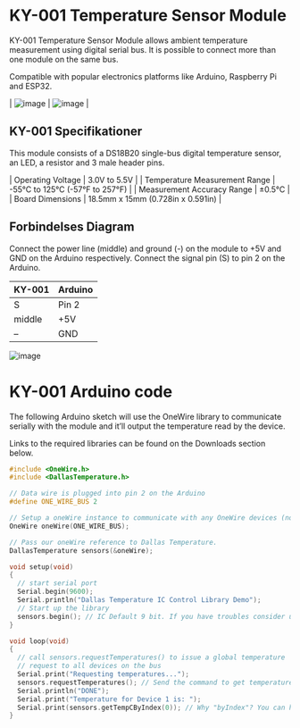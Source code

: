 # KY-001 Temperature Sensor Module

KY-001 Temperature Sensor Module allows ambient temperature measurement using digital serial bus. It is possible to connect more than one module on the same bus.

Compatible with popular electronics platforms like Arduino, Raspberry Pi and ESP32.

| ![image](https://user-images.githubusercontent.com/44589560/159486545-f6b58e87-e271-4fe9-a596-2dd5940f5c26.png)
| ![image](https://user-images.githubusercontent.com/44589560/159486603-f9657810-b704-4954-a544-0509e348b212.png) |

## KY-001 Specifikationer
This module consists of a DS18B20 single-bus digital temperature sensor, an LED, a resistor and 3 male header pins.

| Operating Voltage             |	3.0V to 5.5V                      | 
| Temperature Measurement Range |	-55°C to 125°C (-57°F to 257°F)   | 
| Measurement Accuracy Range    |	±0.5°C                            | 
| Board Dimensions              |	18.5mm x 15mm (0.728in x 0.591in) | 

## Forbindelses Diagram
Connect the power line (middle) and ground (-) on the module to +5V and GND on the Arduino respectively. Connect the signal pin (S) to pin 2 on the Arduino.

| KY-001 | Arduino |
| ------ | ------- |
| S      | Pin 2   |
| middle | +5V     |
| –	     | GND     | 

![image](https://user-images.githubusercontent.com/44589560/159487143-65ef6be7-3720-44ed-8d7d-61bf66c52c95.png)

# KY-001 Arduino code
The following Arduino sketch will use the OneWire library to communicate serially with the module and it’ll output the temperature read by the device. 

Links to the required libraries can be found on the Downloads section below.

```c++
#include <OneWire.h>
#include <DallasTemperature.h>

// Data wire is plugged into pin 2 on the Arduino
#define ONE_WIRE_BUS 2

// Setup a oneWire instance to communicate with any OneWire devices (not just Maxim/Dallas temperature ICs)
OneWire oneWire(ONE_WIRE_BUS);

// Pass our oneWire reference to Dallas Temperature. 
DallasTemperature sensors(&oneWire);

void setup(void)
{
  // start serial port
  Serial.begin(9600);
  Serial.println("Dallas Temperature IC Control Library Demo");
  // Start up the library
  sensors.begin(); // IC Default 9 bit. If you have troubles consider upping it 12. Ups the delay giving the IC more time to process the temperature measurement
}

void loop(void)
{ 
  // call sensors.requestTemperatures() to issue a global temperature 
  // request to all devices on the bus
  Serial.print("Requesting temperatures...");
  sensors.requestTemperatures(); // Send the command to get temperatures
  Serial.println("DONE");
  Serial.print("Temperature for Device 1 is: ");
  Serial.print(sensors.getTempCByIndex(0)); // Why "byIndex"? You can have more than one IC on the same bus. 0 refers to the first IC on the wire
}
```
